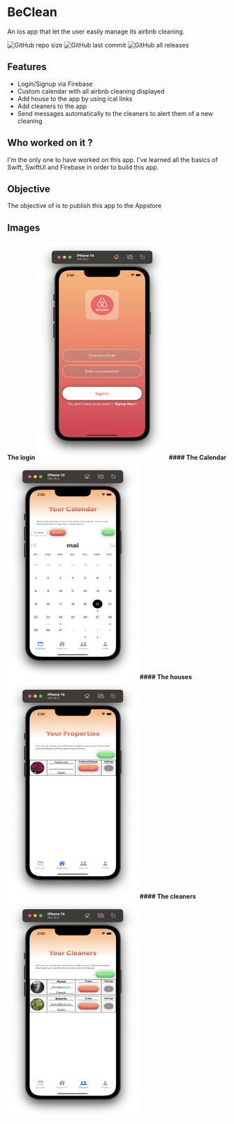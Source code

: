 # BeClean
An ios app that let the user easily manage its airbnb cleaning.

![GitHub repo size](https://img.shields.io/github/repo-size/7ntys/BeClean) ![GitHub last commit](https://img.shields.io/github/last-commit/7ntys/BeClean) ![GitHub all releases](https://img.shields.io/github/downloads/7ntys/BeClean/total)

## Features
- Login/Signup via Firebase
- Custom calendar with all airbnb cleaning displayed
- Add house to the app by using ical links
- Add cleaners to the app
- Send messages automatically to the cleaners to alert them of a new cleaning

## Who worked on it ?

I'm the only one to have worked on this app. I've learned all the basics of Swift, SwiftUI and Firebase in order to build this app.

## Objective

The objective of is to publish this app to the Appstore

## Images

#### The login <img src="images/Beclean-login.png" width="300" height="500"> #### The Calendar <img src="images/Beclean-calendar.png" width="300" height="500"> #### The houses <img src="images/Beclean-house.png" width="300" height="500"> #### The cleaners <img src="images/Beclean-cleaner.png" width="300" height="500">
